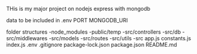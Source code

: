 THis is my major project on nodejs express with mongodb

data to be included in .env
PORT
MONGODB_URI

folder structures
-node_modules
-public/temp
-src/controllers
-src/db
-src/middlewares
-src/models
-src/routes
-src/utils
-src
app.js
constants.js
index.js
.env
.gitignore
package-lock.json
package.json
README.md
